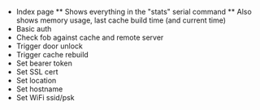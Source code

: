 * Index page
** Shows everything in the "stats" serial command
** Also shows memory usage, last cache build time (and current time)
* Basic auth
* Check fob against cache and remote server
* Trigger door unlock
* Trigger cache rebuild
* Set bearer token
* Set SSL cert
* Set location
* Set hostname
* Set WiFi ssid/psk
